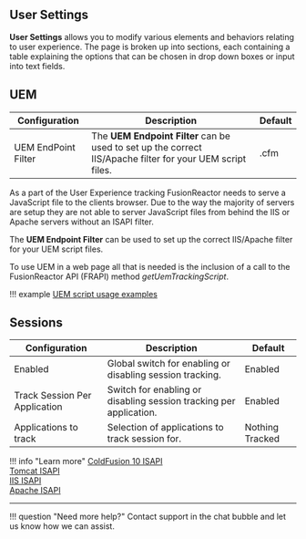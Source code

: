 ## User Settings

**User Settings** allows you to modify various elements and
behaviors relating to user experience. The page is broken up into
sections, each containing a table explaining the options that can be
chosen in drop down boxes or input into text fields.

## UEM

|Configuration|Description|Default|
|--- |--- |--- |
|UEM EndPoint Filter|The **UEM Endpoint Filter** can be used to set up the correct IIS/Apache filter for your UEM script files.|.cfm|

As a part of the User Experience tracking FusionReactor needs to serve a
JavaScript file to the clients browser. Due to the way the majority of
servers are setup they are not able to server JavaScript files from
behind the IIS or Apache servers without an ISAPI filter.

The **UEM Endpoint Filter** can be used to set up the correct IIS/Apache
filter for your UEM script files.

To use UEM in a web page all that is needed is the inclusion of a call
to the FusionReactor API (FRAPI) method *getUemTrackingScript*. 

!!! example
    [UEM script usage examples](/frdocs/Data-insights/Features/UEM/User-Experience-Monitoring/#script-examples#script-examples)

## Sessions

|Configuration|Description|Default|
|--- |--- |--- |
|Enabled|Global switch for enabling or disabling session tracking.|Enabled|
|Track Session Per Application|Switch for enabling or disabling session tracking per application.|Enabled|
|Applications to track|Selection of applications to track session for.|Nothing Tracked|

!!! info "Learn more"
    [ColdFusion 10 ISAPI](http://help.adobe.com/en_US/ColdFusion/10.0/Installing/WSc3ff6d0ea77859461172e0811cdec18a15-7ffb.html) <br>
    [Tomcat ISAPI](http://tomcat.apache.org/connectors-doc-archive/jk2/jk/iishowto.html)<br>
    [IIS ISAPI](http://www.iis.net/configreference/system.webserver/isapifilters)<br>
    [Apache ISAPI](http://httpd.apache.org/docs/2.2/mod/mod_isapi.html)<br>



___

!!! question "Need more help?"
    Contact support in the chat bubble and let us know how we can assist.

